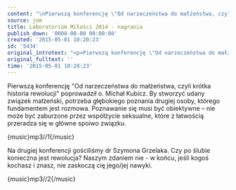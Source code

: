 ```yaml
---
content: "\nPierwszą konferencję \"Od narzeczeństwa do małżeństwa, czyli krótka historia rewolucji\" poprowadził o. Michał Kubicz. By stworzyć udany związek małżeński, potrzeba głębokiego poznania drugiej osoby, którego fundamentem jest rozmowa. Poznawanie się musi być obiektywne – nie może być zaburzone przez współżycie seksualne, które z łatwością przeradza się w główne spoiwo związku. \n\r\n\n{music}mp3//1{/music}\n\r\n\nNa drugiej konferencji gościliśmy dr Szymona Grzelaka. Czy po ślubie konieczna jest rewolucja? Naszym zdaniem nie - w końcu, jeśli kogoś kochasz i znasz, nie zaskoczą cię jego/jej nawyki.\n\r\n\n{music}mp3//2{/music}\n"
source: jom
title: Laboratorium Miłości 2014 - nagrania
publish_down: '0000-00-00 00:00:00'
created: '2015-05-01 10:20:23'
id: '5434'
original_introtext: "<p>Pierwszą konferencję \"Od narzeczeństwa do małżeństwa, czyli krótka historia rewolucji\" poprowadził o. Michał Kubicz. By stworzyć udany związek małżeński, potrzeba głębokiego poznania drugiej osoby, którego fundamentem jest rozmowa. Poznawanie się musi być obiektywne – nie może być zaburzone przez współżycie seksualne, które z łatwością przeradza się w główne spoiwo związku. </p>\r\n<p>{music}mp3//1{/music}</p>\r\n<p>Na drugiej konferencji gościliśmy dr Szymona Grzelaka. Czy po ślubie konieczna jest rewolucja? Naszym zdaniem nie - w końcu, jeśli kogoś kochasz i znasz, nie zaskoczą cię jego/jej nawyki.</p>\r\n<p>{music}mp3//2{/music}</p>"
original_fulltext: ''
time: '2015-05-01 10:20:23'
---
```

Pierwszą konferencję "Od narzeczeństwa do małżeństwa, czyli krótka historia rewolucji" poprowadził o. Michał Kubicz. By stworzyć udany związek małżeński, potrzeba głębokiego poznania drugiej osoby, którego fundamentem jest rozmowa. Poznawanie się musi być obiektywne – nie może być zaburzone przez współżycie seksualne, które z łatwością przeradza się w główne spoiwo związku. 


{music}mp3//1{/music}


Na drugiej konferencji gościliśmy dr Szymona Grzelaka. Czy po ślubie konieczna jest rewolucja? Naszym zdaniem nie - w końcu, jeśli kogoś kochasz i znasz, nie zaskoczą cię jego/jej nawyki.


{music}mp3//2{/music}


<!--{{json:{"created_date":"2015-05-01 10:20:23","publish_down":"0000-00-00 00:00:00","id":"5434"}}}-->